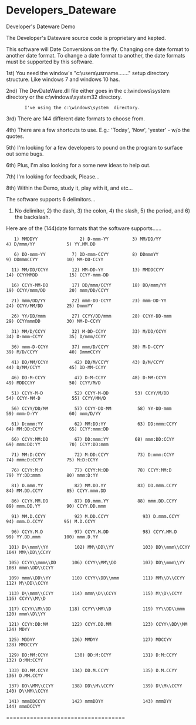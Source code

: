 # Developers_Dateware
Developer's Dateware Demo

The Developer's Dateware source code is proprietary and kepted. 

This software will Date Conversions on the fly. Changing one date format to another date format.
     To change a date format to another, the date formats must be supported by this software. 

1st) You need the window's "c:\users\usrname\......." setup directory structure. Like windows 7 and windows 10 has. 

2nd) The DevDateWare.dll file either goes in the c:\windows\system directory or the c:\windows\system32 directory.  

           I've using the c:\windows\system  directory. 
           
3rd) There are 144 different date formats to choose from.

4th) There are a few shortcuts to use. E.g.: 'Today', 'Now', 'yester' - w/o the quotes.

5th) I'm looking for a few developers to pound on the program to surface out some bugs.

6th) Plus, I'm also looking for a some new ideas to help out.

7th) I'm looking for feedback, Please...

8th) Within the Demo, study it, play with it, and etc...

The software supports 6 delimitors...
   1) No delimitor, 2) the dash, 3) the colon, 4) the slash, 5) the period, and 6) the backslash.  

Here are of the (144)date formats that the software supports......

       1) MMDDYY                2) D-mmm-YY         3) MM/DD/YY               4) D/mmm/YY            5) YY.MM.DD     
                                                                                                     
       6) DD-mmm-YY          7) DD-mmm-CCYY         8) DDmmmYY                9) DDmmmCCYY           10) MM-DD-CCYY   
                                                                                                     
      11) MM/DD/CCYY         12) MM-DD-YY           13) MMDDCCYY             14) CCYYMMDD            15) CCYY-mmm-DD  
                                                                                                     
      16) CCYY-MM-DD         17) DD/mmm/CCYY        18) DD/mmm/YY            19) CCYY/mmm/DD         20) mmm/DD/CCYY  
                                                                                                     
      21) mmm/DD/YY          22) mmm-DD-CCYY        23) mmm-DD-YY            24) CCYY/MM/DD         25) DmmmYY       
                                                                                                     
      26) YY/DD/mmm          27) CCYY/DD/mmm        28) CCYY-DD-mmm          29) CCYYmmmDD          30) MM-D-CCYY    
                                                                                                     
      31) MM/D/CCYY          32) M-DD-CCYY          33) M/DD/CCYY            34) D-mmm-CCYY          35) D/mmm/CCYY   
                                                                                                     
      36) mmm-D-CCYY         37) mmm/D/CCYY         38) M-D-CCYY             39) M/D/CCYY            40) DmmmCCYY     
           
      41) DD/MM/CCYY          42) DD/M/CCYY         43) D/M/CCYY             44) D/MM/CCYY           45) DD-MM-CCYY   
            
      46) DD-M-CCYY           47) D-M-CCYY          48) D-MM-CCYY            49) MDDCCYY             50) CCYY/M/D     
            
      51) CCYY-M-D            52) CCYY-M-DD          53) CCYY/M/DD           54) CCYY-MM-D            55) CCYY/MM/D    
            
      56) CCYY/DD/MM          57) CCYY-DD-MM          58) YY-DD-mmm           59) mmm-D-YY            60) mmm/D/YY     
            
      61) D:mmm:YY            62) MM:DD:YY            63) DD:mmm:CCYY         64) MM:DD:CCYY          65) CCYY:mmm:DD  
            
      66) CCYY:MM:DD          67) DD:mmm:YY          68) mmm:DD:CCYY          69) mmm:DD:YY           70) CCYY:DD:mmm  
            
      71) MM:D:CCYY           72) M:DD:CCYY           73) D:mmm:CCYY          74) mmm:D:CCYY         75) M:D:CCYY     
            
      76) CCYY:M:D            77) CCYY:M:DD           78) CCYY:MM:D           79) YY:DD:mmm          80) mmm:D:YY     
            
      81) D.mmm.YY            82) MM.DD.YY            83) DD.mmm.CCYY         84) MM.DD.CCYY         85) CCYY.mmm.DD  
                                                                                                     
      86) CCYY.MM.DD          87) DD.mmm.YY           88) mmm.DD.CCYY         89) mmm.DD.YY          90) CCYY.DD.mmm  
                                                                                                     
      91) MM.D.CCYY           92) M.DD.CCYY             93) D.mmm.CCYY         94) mmm.D.CCYY        95) M.D.CCYY     
                                                                                                  
      96) CCYY.M.D            97) CCYY.M.DD             98) CCYY.MM.D          99) YY.DD.mmm         100) mmm.D.YY    
                                                                                                      
     101) D\\mmm\\YY          102) MM\\DD\\YY           103) DD\\mmm\\CCYY     104) MM\\DD\\CCYY              
                                                                                                     
     105) CCYY\\mmm\\DD      106) CCYY\\MM\\DD          107) DD\\mmm\\YY       108) mmm\\DD\\CCYY             
                                                                                                     
     109) mmm\\DD\\YY        110) CCYY\\DD\\mmm         111) MM\\D\\CCYY      112) M\\DD\\CCYY               
                                                                                                     
     113) D\\mmm\\CCYY       114) mmm\\D\\CCYY          115) M\\D\\CCYY       116) CCYY\\M\\D                
                                                                                                     
     117) CCYY\\M\\DD       118) CCYY\\MM\\D            119) YY\\DD\\mmm      120) mmm\\D\\YY                
                                                                                                     
     121) CCYY:DD:MM         122) CCYY.DD.MM            123) CCYY\\DD\\MM     124) MDYY                          
                                                                                                     
     125) MDDYY              126) MMDYY                 127) MDCCYY            128) MMDCCYY                         
                                                                                                     
     129) DD:MM:CCYY          130) DD:M:CCYY            131) D:M:CCYY         132) D:MM:CCYY                       
                                                                                                       
     133) DD.MM.CCYY         134) DD.M.CCYY             135) D.M.CCYY         136) D.MM.CCYY                       
                                                                                                     
     137) DD\\MM\\CCYY       138) DD\\M\\CCYY           139) D\\M\\CCYY       140) D\\MM\\CCYY               
                                                                                                     
     141) mmmDDCCYY          142) mmmDDYY               143) mmmDYY           144) mmmDCCYY                        
                                                                                                     
===================================
